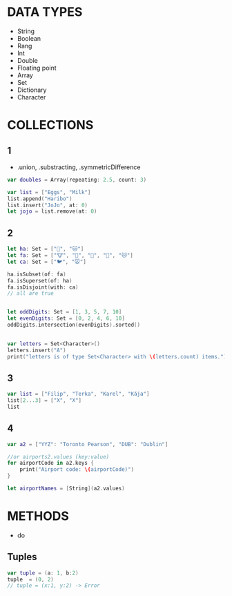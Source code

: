 # DATA TYPES

* String
* Boolean
* Rang
* Int
* Double
* Floating point
* Array
* Set
* Dictionary
* Character


# COLLECTIONS

## 1
* .union, .substracting, .symmetricDifference
```swift
var doubles = Array(repeating: 2.5, count: 3)
```

```swift
var list = ["Eggs", "Milk"]
list.append("Haribo")
list.insert("JoJo", at: 0)
let jojo = list.remove(at: 0)
```
## 2
```swift
let ha: Set = ["🐶", "🐱"]
let fa: Set = ["🐮", "🐔", "🐑", "🐶", "🐱"]
let ca: Set = ["🐦", "🐭"]

ha.isSubset(of: fa)
fa.isSuperset(of: ha)
fa.isDisjoint(with: ca)
// all are true


let oddDigits: Set = [1, 3, 5, 7, 10]
let evenDigits: Set = [0, 2, 4, 6, 10]
oddDigits.intersection(evenDigits).sorted()

 
var letters = Set<Character>()
letters.insert("A")
print("letters is of type Set<Character> with \(letters.count) items.")

```

## 3
```swift
var list = ["Filip", "Terka", "Karel", "Kája"]
list[2...3] = ["X", "X"]
list
```
## 4
```swift
var a2 = ["YYZ": "Toronto Pearson", "DUB": "Dublin"]

//or airports2.values (key:value)
for airportCode in a2.keys {
    print("Airport code: \(airportCode)")
}

let airportNames = [String](a2.values)
```

# METHODS

* do

## Tuples

```swift
var tuple = (a: 1, b:2)
tuple  = (0, 2)
// tuple = (x:1, y:2) -> Error
```
